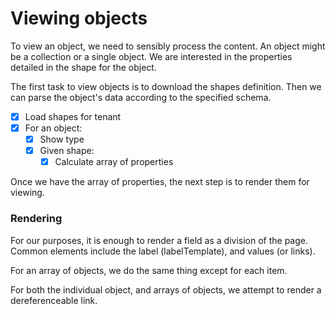# Viewing objects

To view an object, we need to sensibly process the content. An object might be a collection or a single object. We are interested in the properties detailed in the shape for the object.

The first task to view objects is to download the shapes definition. Then we can parse the object's data according to the specified schema.

- [x] Load shapes for tenant
- [x] For an object:
  - [x] Show type
  - [x] Given shape:
    - [x] Calculate array of properties

Once we have the array of properties, the next step is to render them for viewing.

### Rendering

For our purposes, it is enough to render a field as a division of the page. Common elements include the label (labelTemplate), and values (or links).

For an array of objects, we do the same thing except for each item.

For both the individual object, and arrays of objects, we attempt to render a dereferenceable link.